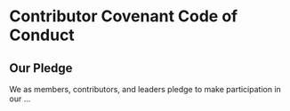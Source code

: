 # Contributor Covenant Code of Conduct

## Our Pledge
We as members, contributors, and leaders pledge to make participation in our
...
